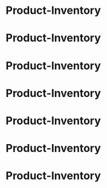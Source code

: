 # Product-Inventory
# Product-Inventory
# Product-Inventory
# Product-Inventory
# Product-Inventory
# Product-Inventory
# Product-Inventory
